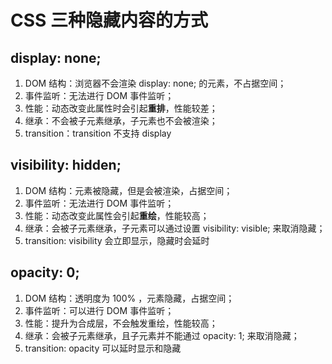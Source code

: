 # CSS 三种隐藏内容的方式

## display: none;

1. DOM 结构：浏览器不会渲染 display: none; 的元素，不占据空间；
2. 事件监听：无法进行 DOM 事件监听；
3. 性能：动态改变此属性时会引起**重排**，性能较差；
4. 继承：不会被子元素继承，子元素也不会被渲染；
5. transition：transition 不支持 display

## visibility: hidden;

1. DOM 结构：元素被隐藏，但是会被渲染，占据空间；
2. 事件监听：无法进行 DOM 事件监听；
3. 性能：动态改变此属性会引起**重绘**，性能较高；
4. 继承：会被子元素继承，子元素可以通过设置 visibility: visible; 来取消隐藏；
5. transition: visibility 会立即显示，隐藏时会延时

## opacity: 0;

1. DOM 结构：透明度为 100% ，元素隐藏，占据空间；
2. 事件监听：可以进行 DOM 事件监听；
3. 性能：提升为合成层，不会触发重绘，性能较高；
4. 继承：会被子元素继承，且子元素并不能通过 opacity: 1; 来取消隐藏；
5. transition: opacity 可以延时显示和隐藏



